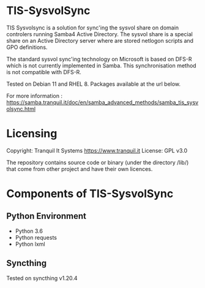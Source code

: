 
TIS-SysvolSync
====

TIS Sysvolsync is a solution for sync'ing the sysvol share on domain controlers
running Samba4 Active Directory. The sysvol share is a special share on an
Active Directory server where are stored netlogon scripts and GPO definitions.

The standard sysvol sync'ing technology on Microsoft is based on DFS-R which is
not currently implemented in Samba. This synchronisation method is not compatible
with DFS-R.

Tested on Debian 11 and RHEL 8. Packages available at the url below.

For more information : https://samba.tranquil.it/doc/en/samba_advanced_methods/samba_tis_sysvolsync.html

Licensing
=========

Copyright: Tranquil It Systems https://www.tranquil.it
License: GPL v3.0

The repository contains source code or binary (under the directory /lib/)
that come from other project and have their own licences.


Components of TIS-SysvolSync
============================

Python Environment
------------------

* Python 3.6
* Python requests
* Python lxml

Syncthing
---------
Tested on syncthing v1.20.4
